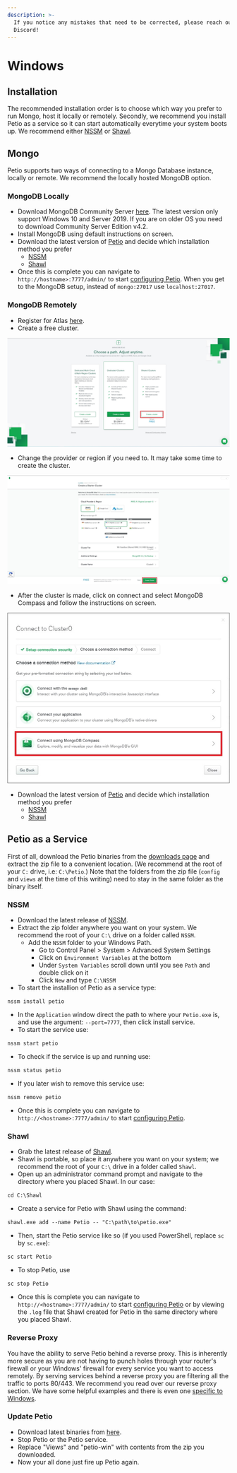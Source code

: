```yaml
---
description: >-
  If you notice any mistakes that need to be corrected, please reach out on
  Discord!
---
```


# Windows

## Installation

The recommended installation order is to choose which way you prefer to run Mongo, host it locally or remotely. Secondly, we recommend you install Petio as a service so it can start automatically everytime your system boots up. We recommend either [NSSM](windows.md#nssm) or [Shawl](windows.md#shawl).

## Mongo

Petio supports two ways of connecting to a Mongo Database instance, locally or remote. We recommend the locally hosted MongoDB option.

### MongoDB Locally

* Download MongoDB Community Server [here](https://www.mongodb.com/try/download/community). The latest version only support Windows 10 and Server 2019. If you are on older OS you need to download Community Server Edition v4.2.
* Install MongoDB using default instructions on screen.
* Download the latest version of [Petio](https://petio.tv/releases/latest) and decide which installation method you prefer
  * [NSSM](windows.md#nssm)
  * [Shawl](windows.md#shawl)
* Once this is complete you can navigate to `http://hostname>:7777/admin/` to start [configuring Petio](../configuration/first-time-setup.md). When you get to the MongoDB setup, instead of `mongo:27017` use `localhost:27017`.

### MongoDB Remotely

* Register for Atlas [here](https://www.mongodb.com/cloud/atlas/register).
* Create a free cluster.

![](../.gitbook/assets/remote_mongodb_cluster.jpg)

* Change the provider or region if you need to. It may take some time to create the cluster.

![](../.gitbook/assets/remote_mongodb_server_region.jpg)

* After the cluster is made, click on connect and select MongoDB Compass and follow the instructions on screen.

![](../.gitbook/assets/remote_mongodb_compass.jpg)

* Download the latest version of [Petio](https://petio.tv/releases/latest) and decide which installation method you prefer
  * [NSSM](windows.md#nssm)
  * [Shawl](windows.md#shawl)

## Petio as a Service

First of all, download the Petio binaries from the [downloads page](https://petio.tv/downloads/) and extract the zip file to a convenient location. \(We recommend at the root of your `C:` drive, i.e: `C:\Petio`.\) Note that the folders from the zip file \(`config` and `views` at the time of this writing\) need to stay in the same folder as the binary itself.

### NSSM

* Download the latest release of [NSSM](https://nssm.cc/download).
* Extract the zip folder anywhere you want on your system. We recommend the root of your `C:\` drive on a folder called `NSSM`.
  * Add the `NSSM` folder to your Windows Path.
    * Go to Control Panel &gt; System &gt; Advanced System Settings
    * Click on `Environment Variables` at the bottom
    * Under `System Variables` scroll down until you see `Path` and double click on it
    * Click `New` and type `C:\NSSM`
* To start the installion of Petio as a service type:

```text
nssm install petio
```

* In the `Application` window direct the path to where your `Petio.exe` is, and use the argument: `--port=7777`, then click install service.
* To start the service use:

```text
nssm start petio
```

* To check if the service is up and running use:

```text
nssm status petio
```

* If you later wish to remove this service use:

```text
nssm remove petio
```

* Once this is complete you can navigate to `http://<hostname>:7777/admin/` to start [configuring Petio](../configuration/first-time-setup.md).

### Shawl

* Grab the latest release of [Shawl](https://github.com/mtkennerly/shawl/releases).
* Shawl is portable, so place it anywhere you want on your system; we recommend the root of your `C:\` drive in a folder called `Shawl`.
* Open up an administrator command prompt and navigate to the directory where you placed Shawl. In our case:

```text
cd C:\Shawl
```

* Create a service for Petio with Shawl using the command:

```text
shawl.exe add --name Petio -- "C:\path\to\petio.exe"
```

* Then, start the Petio service like so \(if you used PowerShell, replace `sc` by `sc.exe`\):

```text
sc start Petio
```

* To stop Petio, use

```text
sc stop Petio
```

* Once this is complete you can navigate to `http://<hostname>:7777/admin/` to start [configuring Petio](../configuration/first-time-setup.md) or by viewing the `.log` file that Shawl created for Petio in the same directory where you placed Shawl.

### Reverse Proxy

You have the ability to serve Petio behind a reverse proxy. This is inherently more secure as you are not having to punch holes through your router's firewall or your Windows' firewall for every service you want to access remotely. By serving services behind a reverse proxy you are filtering all the traffic to ports 80/443. We recommend you read over our reverse proxy section. We have some helpful examples and there is even one [specific to Windows](../reverse-proxy/caddy.md).

### Update Petio

* Download latest binaries from [here](https://petio.tv/releases/latest/).
* Stop Petio or the Petio service.
* Replace "Views" and "petio-win" with contents from the zip you downloaded.
* Now your all done just fire up Petio again.

